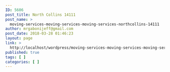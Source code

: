 ```yaml
---
ID: 5606
post_title: North Collins 14111
post_name: >
  moving-services-moving-services-moving-services-northcollins-14111
author: mrgabonijeff@gmail.com
post_date: 2018-03-28 01:46:23
layout: page
link: >
  http://localhost/wordpress/moving-services-moving-services-moving-services-northcollins-14111/
published: true
tags: [ ]
categories: [ ]
---
```

